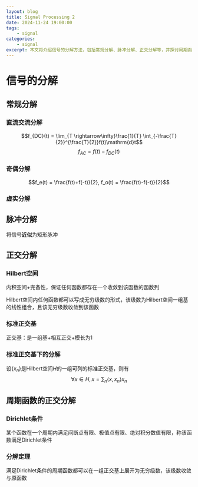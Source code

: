 ```yaml
---
layout: blog
title: Signal Processing 2
date: 2024-11-24 19:00:00
tags:
    - signal
categories:
    - signal
excerpt: 本文将介绍信号的分解方法，包括常规分解、脉冲分解、正交分解等，并探讨周期函数的正交分解定理。
---
```


# 信号的分解
## 常规分解
### 直流交流分解
$$f_{DC}(t) = \lim_{T \rightarrow\infty}\frac{1}{T} \int_{-\frac{T}{2}}^{\frac{T}{2}}f(t)\mathrm{d}t$$
$$f_{AC}=f(t)-f_{DC}(t)$$

### 奇偶分解
$$f_e(t) = \frac{f(t)+f(-t)}{2}, f_o(t) = \frac{f(t)-f(-t)}{2}$$

### 虚实分解

## 脉冲分解
将信号**近似**为矩形脉冲

## 正交分解

### Hilbert空间
内积空间+完备性，保证任何函数都存在一个收敛到该函数的函数列

Hilbert空间内任何函数都可以写成无穷级数的形式，该级数为Hilbert空间一组基的线性组合，且该无穷级数收敛到该函数

### 标准正交基
正交基：是一组基+相互正交+模长为1

### 标准正交基下的分解
设$\{x_n\}$是Hilbert空间$H$的一组可列的标准正交基，则有
$$\forall x \in H, x = \sum_n \langle x, x_n \rangle x_n $$

## 周期函数的正交分解
### Dirichlet条件
某个函数在一个周期内满足间断点有限、极值点有限、绝对积分数值有限，称该函数满足Dirichlet条件

### 分解定理
满足Dirichlet条件的周期函数都可以在一组正交基上展开为无穷级数，该级数收敛与原函数
